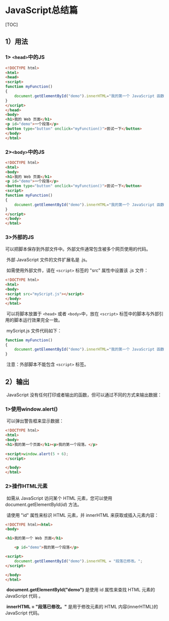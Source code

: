 # JavaScript总结篇

[TOC]

## 1）用法

### 1> `<head>`中的JS

```html
<!DOCTYPE html>
<html>
<head>
<script>
function myFunction()
{
    document.getElementById("demo").innerHTML="我的第一个 JavaScript 函数";
}
</script>
</head>
<body>
<h1>我的 Web 页面</h1>
<p id="demo">一个段落</p>
<button type="button" onclick="myFunction()">尝试一下</button>
</body>
</html>
```

### 2>`<body>`中的JS

```html
<!DOCTYPE html>
<html>
<body>
<h1>我的 Web 页面</h1>
<p id="demo">一个段落</p>
<button type="button" onclick="myFunction()">尝试一下</button>
<script>
function myFunction()
{
    document.getElementById("demo").innerHTML="我的第一个 JavaScript 函数";
}
</script>
</body>
</html>
```

### 3>外部的JS

​	可以把脚本保存到外部文件中。外部文件通常包含被多个网页使用的代码。

​	外部 JavaScript 文件的文件扩展名是 .js。

​	如需使用外部文件，请在 `<script>` 标签的 "src" 属性中设置该 .js 文件：

```html
<!DOCTYPE html>
<html>
<body>
<script src="myScript.js"></script>
</body>
</html>
```

​	可以将脚本放置于 `<head>` 或者 `<body>`中，放在 `<script>` 标签中的脚本与外部引用的脚本运行效果完全一致。

​	myScript.js 文件代码如下：

```javascript
function myFunction()
{
    document.getElementById("demo").innerHTML="我的第一个 JavaScript 函数";
}
```

​	注意：外部脚本不能包含 `<script>` 标签。

## 2）输出

​	JavaScript 没有任何打印或者输出的函数，但可以通过不同的方式来输出数据：

### 1>使用window.alert()

​	可以弹出警告框来显示数据：

```html
<!DOCTYPE html>
<html>
<body>
<h1>我的第一个页面</h1><p>我的第一个段落。</p>
	
<script>window.alert(5 + 6);
</script>

</body>
</html>
```

### 2>操作HTML元素

​	如需从 JavaScript 访问某个 HTML 元素，您可以使用 document.getElementById(*id*) 方法。

​	请使用 "id" 属性来标识 HTML 元素，并 innerHTML 来获取或插入元素内容：

```html
<!DOCTYPE html><html>
<body>

<h1>我的第一个 Web 页面</h1>

	<p id="demo">我的第一个段落</p>

<script>
	document.getElementById("demo").innerHTML = "段落已修改。";
</script>

</body>
</html>
```

​	**document.getElementById("demo")** 是使用 id 属性来查找 HTML 元素的 JavaScript 代码 。

​	**innerHTML = "段落已修改。"** 是用于修改元素的 HTML 内容(innerHTML)的 JavaScript 代码。
